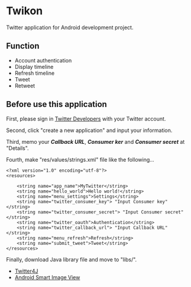 # Twikon

Twitter application for Android development project.

## Function
- Account authentication
- Display timeline
- Refresh timeline
- Tweet
- Retweet

## Before use this application
First, please sign in [Twitter Developers](https://dev.twitter.com/) with your Twitter account.    

Second, click "create a new application" and input your information.    

Third, memo your ***Callback URL***, ***Consumer ker*** and ***Consumer secret*** at "Details".

Fourth, make "res/values/strings.xml" file like the following...   
```
<?xml version="1.0" encoding="utf-8"?>    
<resources>

    <string name="app_name">MyTwitter</string>
    <string name="hello_world">Hello world!</string>
    <string name="menu_settings">Settings</string>
    <string name="twitter_consumer_key"> "Input Consumer key" </string>
    <string name="twitter_consumer_secret"> "Input Consumer secret" </string>
    <string name="twitter_oauth">Authentication</string>
	<string name="twitter_callback_url"> "Input Callback URL" </string>
    <string name="menu_refresh">Refresh</string>
	<string name="submit_tweet">Tweet</string>
</resources>
```
Finally, download Java library file and move to "libs/".
- [Twitter4J](http://twitter4j.org/ja/index.html)
- [Android Smart Image View](http://loopj.com/android-smart-image-view/)

